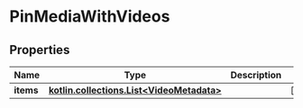 
# PinMediaWithVideos

## Properties
| Name | Type | Description | Notes |
| ------------ | ------------- | ------------- | ------------- |
| **items** | [**kotlin.collections.List&lt;VideoMetadata&gt;**](VideoMetadata.md) |  |  [optional] |



